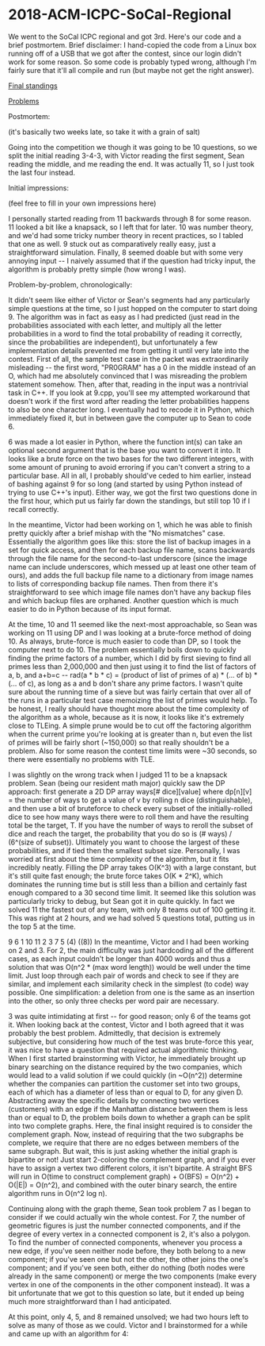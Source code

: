 # 2018-ACM-ICPC-SoCal-Regional
We went to the SoCal ICPC regional and got 3rd.  Here's our code and a brief postmortem.  Brief disclaimer: I hand-copied the code from a Linux box running off of a USB that we got after the contest, since our login didn't work for some reason.  So some code is probably typed wrong, although I'm fairly sure that it'll all compile and run (but maybe not get the right answer).

[Final standings](http://socalcontest.org/history/2018/Scoreboard-2018.shtml)

[Problems](http://socalcontest.org/history/2018/SC2018ICPCProblems.pdf)


Postmortem:

(it's basically two weeks late, so take it with a grain of salt)

Going into the competition we though it was going to be 10 questions, so we split the initial reading 3-4-3, with Victor reading the first segment, Sean reading the middle, and me reading the end.  It was actually 11, so I just took the last four instead.

Initial impressions:

(feel free to fill in your own impressions here)

I personally started reading from 11 backwards through 8 for some reason.  11 looked a bit like a knapsack, so I left that for later.  10 was number theory, and we'd had some tricky number theory in recent practices, so I tabled that one as well.  9 stuck out as comparatively really easy, just a straightforward simulation.  Finally, 8 seemed doable but with some very annoying input -- I naively assumed that if the question had tricky input, the algorithm is probably pretty simple (how wrong I was).

Problem-by-problem, chronologically:

It didn't seem like either of Victor or Sean's segments had any particularly simple questions at the time, so I just hopped on the computer to start doing 9.  The algorithm was in fact as easy as I had predicted (just read in the probabilities associated with each letter, and multiply all the letter probabilities in a word to find the total probability of reading it correctly, since the probabilities are independent), but unfortunately a few implementation details prevented me from getting it until very late into the contest.  First of all, the sample test case in the packet was extraordinarily misleading -- the first word, "PR0GRAM" has a 0 in the middle instead of an O, which had me absolutely convinced that I was misreading the problem statement somehow.  Then, after that, reading in the input was a nontrivial task in C++.  If you look at 9.cpp, you'll see my attempted workaround that doesn't work if the first word after reading the letter probabilities happens to also be one character long.  I eventually had to recode it in Python, which immediately fixed it, but in between gave the computer up to Sean to code 6.

6 was made a lot easier in Python, where the function int(s) can take an optional second argument that is the base you want to convert it into.  It looks like a brute force on the two bases for the two different integers, with some amount of pruning to avoid erroring if you can't convert a string to a particular base.  All in all, I probably should've ceded to him earlier, instead of bashing against 9 for so long (and started by using Python instead of trying to use C++'s input).  Either way, we got the first two questions done in the first hour, which put us fairly far down the standings, but still top 10 if I recall correctly.

In the meantime, Victor had been working on 1, which he was able to finish pretty quickly after a brief mishap with the "No mismatches" case.  Essentially the algorithm goes like this: store the list of backup images in a set for quick access, and then for each backup file name, scans backwards through the file name for the second-to-last underscore (since the image name can include underscores, which messed up at least one other team of ours), and adds the full backup file name to a dictionary from image names to lists of corresponding backup file names.  Then from there it's straightforward to see which image file names don't have any backup files and which backup files are orphaned.  Another question which is much easier to do in Python because of its input format.

At the time, 10 and 11 seemed like the next-most approachable, so Sean was working on 11 using DP and I was looking at a brute-force method of doing 10.  As always, brute-force is much easier to code than DP, so I took the computer next to do 10.  The problem essentially boils down to quickly finding the prime factors of a number, which I did by first sieving to find all primes less than 2,000,000 and then just using it to find the list of factors of a, b, and a+b=c -- rad(a * b * c) = (product of list of primes of a) * (... of b) * (... of c), as long as a and b don't share any prime factors.  I wasn't quite sure about the running time of a sieve but was fairly certain that over all of the runs in a particular test case memoizing the list of primes would help.  To be honest, I really should have thought more about the time complexity of the algorithm as a whole, because as it is now, it looks like it's extremely close to TLEing.  A simple prune would be to cut off the factoring algorithm when the current prime you're looking at is greater than n, but even the list of primes will be fairly short (~150,000) so that really shouldn't be a problem.  Also for some reason the contest time limits were ~30 seconds, so there were essentially no problems with TLE.

I was slightly on the wrong track when I judged 11 to be a knapsack problem.  Sean (being our resident math major) quickly saw the DP approach: first generate a 2D DP array ways\[# dice\]\[value\] where dp\[n\]\[v\] = the number of ways to get a value of v by rolling n dice (distinguishable), and then use a bit of bruteforce to check every subset of the initially-rolled dice to see how many ways there were to roll them and have the resulting total be the target, T.  If you have the number of ways to reroll the subset of dice and reach the target, the probability that you do so is (# ways) / (6^(size of subset)).  Ultimately you want to choose the largest of these probabilities, and if tied then the smallest subset size.  Personally, I was worried at first about the time complexity of the algorithm, but it fits incredibly neatly.  Filling the DP array takes O(K^3) with a large constant, but it's still quite fast enough; the brute force takes O(K * 2^K), which dominates the running time but is still less than a billion and certainly fast enough compared to a 30 second time limit.  It seemed like this solution was particularly tricky to debug, but Sean got it in quite quickly.  In fact we solved 11 the fastest out of any team, with only 8 teams out of 100 getting it.  This was right at 2 hours, and we had solved 5 questions total, putting us in the top 5 at the time.

9 6 1 10 11 2 3
7 5 (4) ((8))
In the meantime, Victor and I had been working on 2 and 3.  For 2, the main difficulty was just hardcoding all of the different cases, as each input couldn't be longer than 4000 words and thus a solution that was O(n^2 * (max word length)) would be well under the time limit.  Just loop through each pair of words and check to see if they are similar, and implement each similarity check in the simplest (to code) way possible.  One simplification: a deletion from one is the same as an insertion into the other, so only three checks per word pair are necessary.

3 was quite intimidating at first -- for good reason; only 6 of the teams got it.  When looking back at the contest, Victor and I both agreed that it was probably the best problem.  Admittedly, that decision is extremely subjective, but considering how much of the test was brute-force this year, it was nice to have a question that required actual algorithmic thinking.  When I first started brainstorming with Victor, he immediately brought up binary searching on the distance required by the two companies, which would lead to a valid solution if we could quickly (in ~O(n^2)) determine whether the companies can partition the customer set into two groups, each of which has a diameter of less than or equal to D, for any given D.  Abstracting away the specific details by connecting two vertices (customers) with an edge if the Manhattan distance between them is less than or equal to D, the problem boils down to whether a graph can be split into two complete graphs.  Here, the final insight required is to consider the complement graph.  Now, instead of requiring that the two subgraphs be complete, we require that there are no edges between members of the same subgraph.  But wait, this is just asking whether the initial graph is bipartite or not!  Just start 2-coloring the complement graph, and if you ever have to assign a vertex two different colors, it isn't bipartite.  A straight BFS will run in O(time to construct complement graph) + O(BFS) = O(n^2) + O(|E|) = O(n^2), and combined with the outer binary search, the entire algorithm runs in O(n^2 log n).

Continuing along with the graph theme, Sean took problem 7 as I began to consider if we could actually win the whole contest.  For 7, the number of geometric figures is just the number connected components, and if the degree of every vertex in a connected component is 2, it's also a polygon.  To find the number of connected components, whenever you process a new edge, if you've seen neither node before, they both belong to a new component; if you've seen one but not the other, the other joins the one's component; and if you've seen both, either do nothing (both nodes were already in the same component) or merge the two components (make every vertex in one of the components in the other component instead).  It was a bit unfortunate that we got to this question so late, but it ended up being much more straightforward than I had anticipated.

At this point, only 4, 5, and 8 remained unsolved; we had two hours left to solve as many of those as we could.  Victor and I brainstormed for a while and came up with an algorithm for 4:
